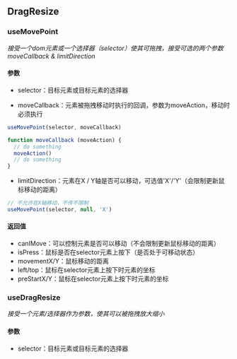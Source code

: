## DragResize

### useMovePoint

_接受一个dom元素或一个选择器（selector）使其可拖拽，接受可选的两个参数 moveCallback & limitDirection_

#### 参数

 - selector：目标元素或目标元素的选择器

 - moveCallback：元素被拖拽移动时执行的回调，参数为moveAction，移动时必须执行
  ```ts
  useMovePoint(selector, moveCallback)

  function moveCallback (moveAction) {
    // do something
    moveAction()
    // do something
  }
  ```

 - limitDirection：元素在X / Y轴是否可以移动，可选值'X'/'Y'（会限制更新鼠标移动的距离）
  ```ts
  // 不允许在X轴移动，不传不限制
  useMovePoint(selector, null, 'X')
  ```

#### 返回值

 - canIMove：可以控制元素是否可以移动（不会限制更新鼠标移动的距离）
 - isPress：鼠标是否在selector元素上按下（是否处于可移动状态）
 - movementX/Y：鼠标移动的距离
 - left/top：鼠标在selector元素上按下时元素的坐标
 - preStartX/Y：鼠标在selector元素上按下时元素的坐标

### useDragResize

_接受一个元素/选择器作为参数，使其可以被拖拽放大缩小_

#### 参数

 - selector：目标元素或目标元素的选择器

